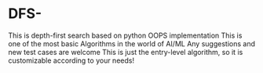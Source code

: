 # DFS-
This is depth-first search based on python OOPS implementation 
This is one of the most basic Algorithms in the world of AI/ML 
Any suggestions and new test cases are welcome 
This is just the entry-level algorithm, so it is customizable according to your needs!
